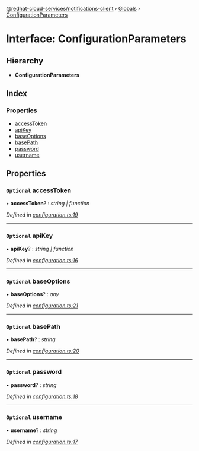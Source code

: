 [@redhat-cloud-services/notifications-client](../README.md) › [Globals](../globals.md) › [ConfigurationParameters](configurationparameters.md)

# Interface: ConfigurationParameters

## Hierarchy

* **ConfigurationParameters**

## Index

### Properties

* [accessToken](configurationparameters.md#optional-accesstoken)
* [apiKey](configurationparameters.md#optional-apikey)
* [baseOptions](configurationparameters.md#optional-baseoptions)
* [basePath](configurationparameters.md#optional-basepath)
* [password](configurationparameters.md#optional-password)
* [username](configurationparameters.md#optional-username)

## Properties

### `Optional` accessToken

• **accessToken**? : *string | function*

*Defined in [configuration.ts:19](https://github.com/RedHatInsights/javascript-clients/blob/master/packages/hooks/configuration.ts#L19)*

___

### `Optional` apiKey

• **apiKey**? : *string | function*

*Defined in [configuration.ts:16](https://github.com/RedHatInsights/javascript-clients/blob/master/packages/hooks/configuration.ts#L16)*

___

### `Optional` baseOptions

• **baseOptions**? : *any*

*Defined in [configuration.ts:21](https://github.com/RedHatInsights/javascript-clients/blob/master/packages/hooks/configuration.ts#L21)*

___

### `Optional` basePath

• **basePath**? : *string*

*Defined in [configuration.ts:20](https://github.com/RedHatInsights/javascript-clients/blob/master/packages/hooks/configuration.ts#L20)*

___

### `Optional` password

• **password**? : *string*

*Defined in [configuration.ts:18](https://github.com/RedHatInsights/javascript-clients/blob/master/packages/hooks/configuration.ts#L18)*

___

### `Optional` username

• **username**? : *string*

*Defined in [configuration.ts:17](https://github.com/RedHatInsights/javascript-clients/blob/master/packages/hooks/configuration.ts#L17)*
